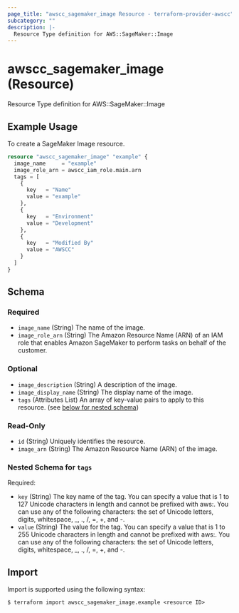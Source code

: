 ```yaml
---
page_title: "awscc_sagemaker_image Resource - terraform-provider-awscc"
subcategory: ""
description: |-
  Resource Type definition for AWS::SageMaker::Image
---
```


# awscc_sagemaker_image (Resource)

Resource Type definition for AWS::SageMaker::Image

## Example Usage

To create a SageMaker Image resource.
```terraform
resource "awscc_sagemaker_image" "example" {
  image_name     = "example"
  image_role_arn = awscc_iam_role.main.arn
  tags = [
    {
      key   = "Name"
      value = "example"
    },
    {
      key   = "Environment"
      value = "Development"
    },
    {
      key   = "Modified By"
      value = "AWSCC"
    }
  ]
}
```

<!-- schema generated by tfplugindocs -->
## Schema

### Required

- `image_name` (String) The name of the image.
- `image_role_arn` (String) The Amazon Resource Name (ARN) of an IAM role that enables Amazon SageMaker to perform tasks on behalf of the customer.

### Optional

- `image_description` (String) A description of the image.
- `image_display_name` (String) The display name of the image.
- `tags` (Attributes List) An array of key-value pairs to apply to this resource. (see [below for nested schema](#nestedatt--tags))

### Read-Only

- `id` (String) Uniquely identifies the resource.
- `image_arn` (String) The Amazon Resource Name (ARN) of the image.

<a id="nestedatt--tags"></a>
### Nested Schema for `tags`

Required:

- `key` (String) The key name of the tag. You can specify a value that is 1 to 127 Unicode characters in length and cannot be prefixed with aws:. You can use any of the following characters: the set of Unicode letters, digits, whitespace, _, ., /, =, +, and -.
- `value` (String) The value for the tag. You can specify a value that is 1 to 255 Unicode characters in length and cannot be prefixed with aws:. You can use any of the following characters: the set of Unicode letters, digits, whitespace, _, ., /, =, +, and -.

## Import

Import is supported using the following syntax:

```shell
$ terraform import awscc_sagemaker_image.example <resource ID>
```
